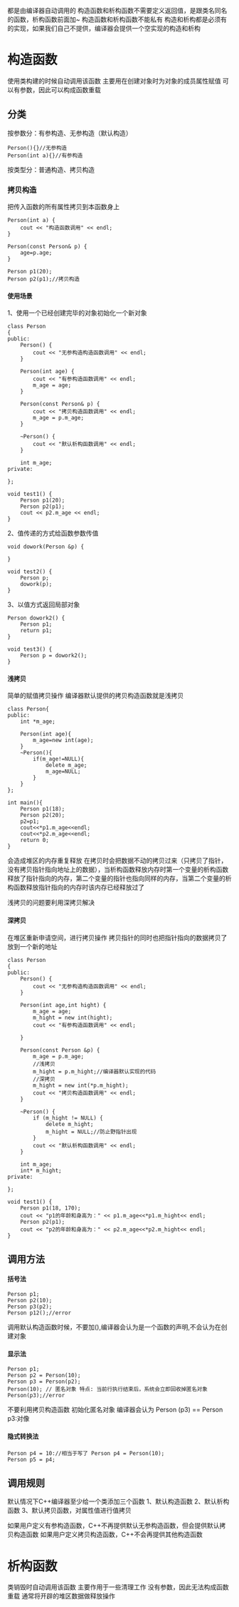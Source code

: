 都是由编译器自动调用的
构造函数和析构函数不需要定义返回值，是跟类名同名的函数，析构函数前面加~
构造函数和析构函数不能私有
构造和析构都是必须有的实现，如果我们自己不提供，编译器会提供一个空实现的构造和析构

# 构造函数
使用类构建的时候自动调用该函数
主要用在创建对象时为对象的成员属性赋值
可以有参数，因此可以构成函数重载

## 分类
按参数分：有参构造、无参构造（默认构造）
```
Person(){}//无参构造
Person(int a){}//有参构造
```
按类型分：普通构造、拷贝构造

### 拷贝构造
把传入函数的所有属性拷贝到本函数身上
```
Person(int a) {
    cout << "构造函数调用" << endl;
}

Person(const Person& p) {
	age=p.age;
}

Person p1(20);
Person p2(p1);//拷贝构造
```


#### 使用场景

1、使用一个已经创建完毕的对象初始化一个新对象
```
class Person
{
public:
    Person() {
        cout << "无参构造构造函数调用" << endl;
    }

    Person(int age) {
        cout << "有参构造函数调用" << endl;
        m_age = age;
    }

    Person(const Person& p) {
        cout << "拷贝构造函数调用" << endl;
        m_age = p.m_age;
    }

    ~Person() {
        cout << "默认析构函数调用" << endl;
    }

    int m_age;
private:

};

void test1() {
    Person p1(20);
    Person p2(p1);
    cout << p2.m_age << endl;
}
```

2、值传递的方式给函数参数传值
```
void dowork(Person &p) {

}

void test2() {
    Person p;
    dowork(p);
}
```

3、以值方式返回局部对象
```
Person dowork2() {
    Person p1;
    return p1;
}

void test3() {
    Person p = dowork2();
}
```

#### 浅拷贝
简单的赋值拷贝操作
编译器默认提供的拷贝构造函数就是浅拷贝

```
class Person{  
public:  
    int *m_age;  
  
    Person(int age){  
        m_age=new int(age);  
    }  
    ~Person(){  
        if(m_age!=NULL){  
            delete m_age;  
            m_age=NULL;  
        }  
    }  
};  
  
int main(){  
    Person p1(18);  
    Person p2(20);  
    p2=p1;  
    cout<<*p1.m_age<<endl;  
    cout<<*p2.m_age<<endl;  
    return 0;  
}
```
会造成堆区的内存重复释放
在拷贝时会把数据不动的拷贝过来（只拷贝了指针，没有拷贝指针指向地址上的数据），当析构函数释放内存时第一个变量的析构函数释放了指针指向的内存，第二个变量的指针也指向同样的内存，当第二个变量的析构函数释放指针指向的内存时该内存已经释放过了

浅拷贝的问题要利用深拷贝解决


#### 深拷贝
在堆区重新申请空间，进行拷贝操作
拷贝指针的同时也把指针指向的数据拷贝了放到一个新的地址
```
class Person
{
public:
    Person() {
        cout << "无参构造构造函数调用" << endl;
    }

    Person(int age,int hight) {
        m_age = age;
        m_hight = new int(hight);
        cout << "有参构造函数调用" << endl;

    }

    Person(const Person &p) {
        m_age = p.m_age;
        //浅拷贝
        m_hight = p.m_hight;//编译器默认实现的代码
        //深拷贝
        m_hight = new int(*p.m_hight);
        cout << "拷贝构造函数调用" << endl;
    }

    ~Person() {
        if (m_hight != NULL) {
            delete m_hight;
            m_hight = NULL;//防止野指针出现
        }
        cout << "默认析构函数调用" << endl;
    }

    int m_age;
    int* m_hight;
private:

};

void test1() {
    Person p1(18, 170);
    cout << "p1的年龄和身高为：" << p1.m_age<<*p1.m_hight<< endl;
    Person p2(p1);
    cout << "p2的年龄和身高为：" << p2.m_age<<*p2.m_hight<< endl;
}

```

## 调用方法

#### 括号法
```
Person p1;
Person p2(10);
Person p3(p2);
Person p12();//error
```
调用默认构造函数时候，不要加(),编译器会认为是一个函数的声明,不会认为在创建对象

#### 显示法

```
Person p1;
Person p2 = Person(10);
Person p3 = Person(p2); 
Person(10); // 匿名对象 特点: 当前行执行结束后，系统会立即回收掉匿名对象
Person(p3);//error
```
不要利用拷贝构造函数 初始化匿名对象 编译器会认为 Person (p3) == Person p3:对像

#### 隐式转换法
```
Person p4 = 10://相当于写了 Person p4 = Person(10);
Person p5 = p4;
```

## 调用规则
默认情况下C++编译器至少给一个类添加三个函数
1、默认构造函数
2、默认析构函数
3、默认拷贝函数，对属性值进行值拷贝

如果用户定义有参构造函数，C++不再提供默认无参构造函数，但会提供默认拷贝构造函数
如果用户定义拷贝构造函数，C++不会再提供其他构造函数
# 析构函数
类销毁时自动调用该函数
主要作用于一些清理工作
没有参数，因此无法构成函数重载
通常将开辟的堆区数据做释放操作